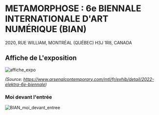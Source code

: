 # METAMORPHOSE : 6e BIENNALE INTERNATIONALE D'ART NUMÉRIQUE (BIAN)
2020, RUE WILLIAM, MONTRÉAL (QUÉBEC) H3J 1R8, CANADA

## Affiche de L'exposition
![affiche_expo](https://user-images.githubusercontent.com/47800238/219483375-d55e1d28-08f3-4955-a110-23029fded911.png)

*(Source: https://www.arsenalcontemporary.com/mtl/fr/exhib/detail/2022-elektra-6e-biennale)*

### Moi devant l'entrée
![BIAN_moi_devant_entree](https://user-images.githubusercontent.com/47800238/219482639-0708fb67-091e-4d41-9050-8d71635aa3f4.png)
